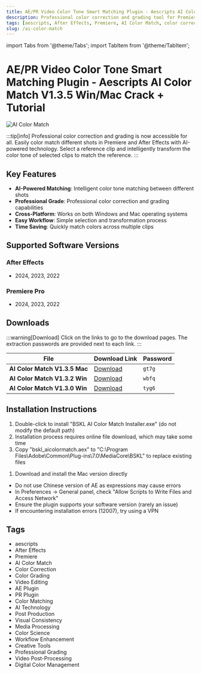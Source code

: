 ```yaml
---
title: AE/PR Video Color Tone Smart Matching Plugin - Aescripts AI Color Match V1.3.5 Win/Mac Crack + Tutorial
description: Professional color correction and grading tool for Premiere and After Effects. Easily color match different shots with AI-powered technology.
tags: [aescripts, After Effects, Premiere, AI Color Match, color correction, color grading, video editing, AE plugin, PR plugin]
slug: /ai-color-match
---
```

import Tabs from '@theme/Tabs';
import TabItem from '@theme/TabItem';

<!--Last updated: Sep 17 2025-->

# AE/PR Video Color Tone Smart Matching Plugin - Aescripts AI Color Match V1.3.5 Win/Mac Crack + Tutorial

![AI Color Match](https://www.gfxcamp.com/wp-content/uploads/2023/09/AI-Color-Match.jpg)

:::tip[info]
Professional color correction and grading is now accessible for all. Easily color match different shots in Premiere and After Effects with AI-powered technology. Select a reference clip and intelligently transform the color tone of selected clips to match the reference.
:::

## Key Features

- **AI-Powered Matching**: Intelligent color tone matching between different shots
- **Professional Grade**: Professional color correction and grading capabilities
- **Cross-Platform**: Works on both Windows and Mac operating systems
- **Easy Workflow**: Simple selection and transformation process
- **Time Saving**: Quickly match colors across multiple clips

## Supported Software Versions

### After Effects
- 2024, 2023, 2022

### Premiere Pro
- 2024, 2023, 2022

## Downloads

:::warning[Download]
Click on the links to go to the download pages. The extraction passwords are provided next to each link.
:::

| File | Download Link | Password |
| ---- | ------------- | -------- |
| **AI Color Match V1.3.5 Mac** | [Download](https://pan.baidu.com/s/12unDKGl5mleRILvKsJ1fPQ?pwd=gt7g) | `gt7g` |
| **AI Color Match V1.3.2 Win** | [Download](https://pan.baidu.com/s/12Io6uDUErZFlJgjQe-2CQA?pwd=wbfq) | `wbfq` |
| **AI Color Match V1.3.0 Win** | [Download](https://pan.baidu.com/s/1_RMs1kAeXz2ModH7VXmPEQ?pwd=tyg6) | `tyg6` |

## Installation Instructions

<Tabs>
  <TabItem value="windows" label="Windows Installation" default>
    <ol>
      <li>Double-click to install "BSKL AI Color Match Installer.exe" (do not modify the default path)</li>
      <li>Installation process requires online file download, which may take some time</li>
      <li>Copy "bskl_aicolormatch.aex" to "C:\Program Files\Adobe\Common\Plug-ins\7.0\MediaCore\BSKL" to replace existing files</li>
    </ol>
 </TabItem>
  <TabItem value="mac" label="Mac Installation">
    <ol>
      <li>Download and install the Mac version directly</li>
    </ol>
  </TabItem>
  <TabItem value="troubleshooting" label="Troubleshooting">
    <ul>
      <li>Do not use Chinese version of AE as expressions may cause errors</li>
      <li>In Preferences → General panel, check "Allow Scripts to Write Files and Access Network"</li>
      <li>Ensure the plugin supports your software version (rarely an issue)</li>
      <li>If encountering installation errors (12007), try using a VPN</li>
    </ul>
  </TabItem>
</Tabs>

## Tags

- aescripts
- After Effects
- Premiere
- AI Color Match
- Color Correction
- Color Grading
- Video Editing
- AE Plugin
- PR Plugin
- Color Matching
- AI Technology
- Post Production
- Visual Consistency
- Media Processing
- Color Science
- Workflow Enhancement
- Creative Tools
- Professional Grading
- Video Post-Processing
- Digital Color Management
